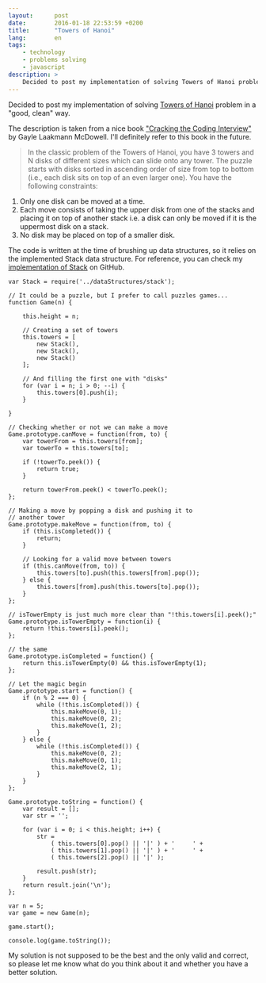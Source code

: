 ```yaml
---
layout:      post
date:        2016-01-18 22:53:59 +0200
title:       "Towers of Hanoi"
lang:        en
tags:
    - technology
    - problems solving
    - javascript
description: >
    Decided to post my implementation of solving Towers of Hanoi problem
---
```

Decided to post my implementation of solving [Towers of Hanoi](https://en.wikipedia.org/wiki/Tower_of_Hanoi) problem in a "good, clean" way.

The description is taken from a nice book ["Cracking the Coding Interview"](http://www.amazon.com/Cracking-Coding-Interview-Programming-Questions/dp/098478280X) by Gayle Laakmann McDowell. I'll definitely refer to this book in the future.

> In the classic problem of the Towers of Hanoi, you have 3 towers and N disks of different sizes which can slide onto any tower. The puzzle starts with disks sorted in ascending order of size from top to bottom (i.e., each disk sits on top of an even larger one). You have the following constraints:
1. Only one disk can be moved at a time.
2. Each move consists of taking the upper disk from one of the stacks and placing it on top  of another stack i.e. a disk can only be moved if it is the uppermost disk on a stack.
3. No disk may be placed on top of a smaller disk.

The code is written at the time of brushing up data structures, so it relies on the implemented Stack data structure. For reference, you can check my [implementation of Stack](https://github.com/kuzzmi/problems/blob/master/dataStructures/stack.js) on GitHub.

```
var Stack = require('../dataStructures/stack');

// It could be a puzzle, but I prefer to call puzzles games...
function Game(n) {

    this.height = n;

    // Creating a set of towers
    this.towers = [
        new Stack(),
        new Stack(),
        new Stack()
    ];

    // And filling the first one with "disks"
    for (var i = n; i > 0; --i) {
        this.towers[0].push(i);
    }

}

// Checking whether or not we can make a move
Game.prototype.canMove = function(from, to) {
    var towerFrom = this.towers[from];
    var towerTo = this.towers[to];

    if (!towerTo.peek()) {
        return true;
    }

    return towerFrom.peek() < towerTo.peek();
};

// Making a move by popping a disk and pushing it to
// another tower
Game.prototype.makeMove = function(from, to) {
    if (this.isCompleted()) {
        return;
    }

    // Looking for a valid move between towers
    if (this.canMove(from, to)) {
        this.towers[to].push(this.towers[from].pop());
    } else {
        this.towers[from].push(this.towers[to].pop());
    }
};

// isTowerEmpty is just much more clear than "!this.towers[i].peek();"
Game.prototype.isTowerEmpty = function(i) {
    return !this.towers[i].peek();
};

// the same
Game.prototype.isCompleted = function() {
    return this.isTowerEmpty(0) && this.isTowerEmpty(1);
};

// Let the magic begin
Game.prototype.start = function() {
    if (n % 2 === 0) {
        while (!this.isCompleted()) {
            this.makeMove(0, 1);
            this.makeMove(0, 2);
            this.makeMove(1, 2);
        }
    } else {
        while (!this.isCompleted()) {
            this.makeMove(0, 2);
            this.makeMove(0, 1);
            this.makeMove(2, 1);
        }
    }
};

Game.prototype.toString = function() {
    var result = [];
    var str = '';

    for (var i = 0; i < this.height; i++) {
        str =
            ( this.towers[0].pop() || '|' ) + '     ' +
            ( this.towers[1].pop() || '|' ) + '     ' +
            ( this.towers[2].pop() || '|' );

        result.push(str);
    }
    return result.join('\n');
};

var n = 5;
var game = new Game(n);

game.start();

console.log(game.toString());
```

My solution is not supposed to be the best and the only valid and correct, so please let me know what do you think about it and whether you have a better solution.
